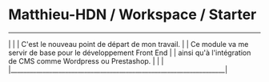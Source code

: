 # Matthieu-HDN / Workspace / Starter

____________________________________________________________________
|                                                                   |
|  C'est le nouveau point de départ de mon travail.                 |
|  Ce module va me servir de base pour le développement Front End   |
|  ainsi qu'à l'intégration de CMS comme Wordpress ou Prestashop.   |
|                                                                   |
|___________________________________________________________________|

